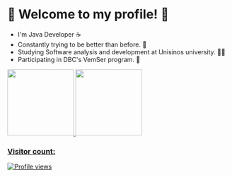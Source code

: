 
<h1 align="left">👾 Welcome to my profile! 👾</h1>


* I'm Java Developer ☕
* Constantly trying to be better than before. 🧠
* Studying Software analysis and development at Unisinos university. 👨‍🎓
* Participating in DBC's VemSer program. 🚀

<div>
  <a href="https://github.com/uLinck">
  <img height="150em" src="https://github-readme-stats.vercel.app/api?username=uLinck&show_icons=true&theme=dracula&include_all_commits=true&count_private=true">
  <img height="150em" src="https://github-readme-stats.vercel.app/api/top-langs/?username=uLinck&layout=compact&langs_count=7&theme=dracula">
</div>
  
### Visitor count:

<p align="left"> <img src="https://profile-counter.glitch.me/uLinck/count.svg" alt="Profile views" /> </p>

    
    
